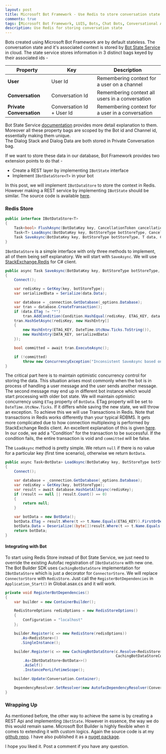 ```yaml
---
layout: post
title: Microsoft Bot Framework - Use Redis to store conversation state
comments: true
tags: [Microsoft Bot Framework, LUIS, Bots, Chat Bots, Conversational Apps, Redis]
description: Use Redis for storing conversation state
---
```


Bots created using Microsoft Bot Framework are by default stateless. The conversation state and it's associated context is stored by [Bot State Service](https://docs.botframework.com/en-us/restapi/state/) in cloud. The state service stores information in 3 distinct bags keyed by their associated ids - 

| **Property**                  | **Key**                   | **Description**                                                
|------------------------------ |---------------------------|----------------------------------------------------------
| **User**                      | User Id                   | Remembering context for a user on a channel                 
| **Conversation**              | Conversation Id           | Remembering context all users in a conversation    
| **Private Conversation**      | Conversation Id + User Id | Remembering context for a user in a conversation   


Bot State Service [documentation](https://docs.botframework.com/en-us/csharp/builder/sdkreference/stateapi.html) provides more detail explanation to them. Moreover all these property bags are scoped by the Bot id and Channel id, essentially making them unique.  
The Dialog Stack and Dialog Data are both stored in Private Conversation bag. 


If we want to store these data in our database, Bot Framework provides two extension points to do that - 

* Create a REST layer by implementing `IBotState` interface
* Implement `IBotDataStore<T>` in your bot

In this post, we will implement `IBotDataStore` to store the context in Redis. However making a REST service by implementing `IBotState` should be similar. The source code is available [here](https://github.com/ankitbko/Microsoft.Bot.Builder.RedisStore).

### Redis Store

```csharp
public interface IBotDataStore<T>
{
    Task<bool> FlushAsync(BotDataKey key, CancellationToken cancellationToken);
    Task<T> LoadAsync(BotDataKey key, BotStoreType botStoreType, CancellationToken cancellationToken);
    Task SaveAsync(BotDataKey key, BotStoreType botStoreType, T data, CancellationToken cancellationToken);
}
```

`IBotDataStore` is a simple interface with only three methods to implement, all of them being self explanatory. We will start with `SaveAsync`. We will use [StackExchange.Redis](https://github.com/StackExchange/StackExchange.Redis) for C# client.

```csharp
public async Task SaveAsync(BotDataKey key, BotStoreType botStoreType, BotData data, CancellationToken cancellationToken)
{
    Connect();

    var redisKey = GetKey(key, botStoreType);
    var serializedData = Serialize(data.Data);

    var database = _connection.GetDatabase(_options.Database);
    var tran = database.CreateTransaction();
    if (data.ETag != "*")
        tran.AddCondition(Condition.HashEqual(redisKey, ETAG_KEY, data.ETag));
    tran.HashSetAsync(redisKey, new HashEntry[]
    {
        new HashEntry(ETAG_KEY, DateTime.UtcNow.Ticks.ToString()),
        new HashEntry(DATA_KEY, serializedData)
    });

    bool committed = await tran.ExecuteAsync();

    if (!committed)
        throw new ConcurrencyException("Inconsistent SaveAsync based on ETag!");
}
```

The critical part here is to maintain optimistic concurrency control for storing the data. This situation arises most commonly when the bot is in process of handling a user message and the user sends another message. The second message may end up in different bot instance which would start processing with older bot state. We will maintain optimistic concurrency using `ETag` property of `BotData`. ETag property will be set to `DateTime.UtcNow.Ticks`. If it differs while saving the new state, we will throw an exception. To achieve this we will use Transactions in Redis. Note that transactions in Redis works differently than your typical RDBMS. It gets more complicated due to how connection multiplexing is performed by StackExchange Redis client. An excellent explanation of this is given [here](https://github.com/StackExchange/StackExchange.Redis/blob/master/Docs/Transactions.md). In our code, we add a "Condition" for the transaction to be successful. If the condition fails, the entire transaction is void and `committed` will be false.


The `LoadAsync` method is pretty simple. We return `null` if there is no value for a particular key (first time scenario), otherwise we return `BotData`.

```csharp
public async Task<BotData> LoadAsync(BotDataKey key, BotStoreType botStoreType, CancellationToken cancellationToken)
{
    Connect();

    var database = _connection.GetDatabase(_options.Database);
    var redisKey = GetKey(key, botStoreType);
    var result = await database.HashGetAllAsync(redisKey);
    if (result == null || result.Count() == 0)
    {
        return null;
    }

    var botData = new BotData();
    botData.ETag = result.Where(t => t.Name.Equals(ETAG_KEY)).FirstOrDefault().Value;
    botData.Data = Deserialize((byte[])result.Where(t => t.Name.Equals(DATA_KEY)).FirstOrDefault().Value);
    return botData;
}
```

#### Integrating with Bot

To start using Redis Store instead of Bot State Service, we just need to override the existing Autofac registration of `IBotDataStore` with new one. The Bot Builder SDK uses `CachingBotDataStore` implementation for `IBotDataStore` which is just a decorator for `ConnectorStore`. We will replace `ConnectorStore` with `RedisStore`. Just call the `RegisterBotDependencies` in `Application_Start()` in Global.asax.cs and it will work.

```csharp
private void RegisterBotDependencies()
{
    var builder = new ContainerBuilder();

    RedisStoreOptions redisOptions = new RedisStoreOptions()
    {
        Configuration = "localhost"
    };

    builder.Register(c => new RedisStore(redisOptions))
       .As<RedisStore>()
       .SingleInstance();

    builder.Register(c => new CachingBotDataStore(c.Resolve<RedisStore>(),
                                                  CachingBotDataStoreConsistencyPolicy.ETagBasedConsistency))
        .As<IBotDataStore<BotData>>()
        .AsSelf()
        .InstancePerLifetimeScope();

    builder.Update(Conversation.Container);

    DependencyResolver.SetResolver(new AutofacDependencyResolver(Conversation.Container));
}
```

### Wrapping Up

As mentioned before, the other way to achieve the same is by creating a REST Api and implementing `IBotState`. However in essence, the way we do this would remain same.
Microsoft Bot Builder is highly flexible when it comes to extending it with custom logics. Again the source code is at my [github repo](https://github.com/ankitbko/Microsoft.Bot.Builder.RedisStore). I have also published it as a [nuget package](https://www.nuget.org/packages/Microsoft.Bot.Builder.RedisStore/).

I hope you liked it. Post a comment if you have any question.